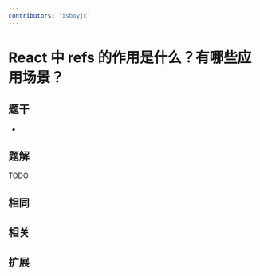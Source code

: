 ```yaml
---
contributors: 'isboyjc'
---
```


# React 中 refs 的作用是什么？有哪些应用场景？


## 题干

- 



## 题解

<!-- ::: details 点我查看题解 -->

  TODO

<!-- ::: -->



## 相同


## 相关


## 扩展

